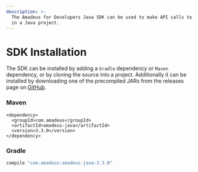 ```yaml
---
description: >-
  The Amadeus for Developers Java SDK can be used to make API calls to the  APIs
  in a Java project.
---
```


# SDK Installation

The SDK can be installed by adding a `Gradle` dependency or `Maven` dependency, or by cloning the source into a project. Additionally it can be installed by downloading one of the precompiled JARs from the releases page on [GitHub](https://github.com/amadeus4dev/amadeus-java).

### **Maven**

```markup
<dependency>
  <groupId>com.amadeus</groupId>
  <artifactId>amadeus-java</artifactId>
  <version>3.3.0</version>
</dependency>
```

### **Gradle**

```java
compile "com.amadeus:amadeus-java:3.3.0"
```





